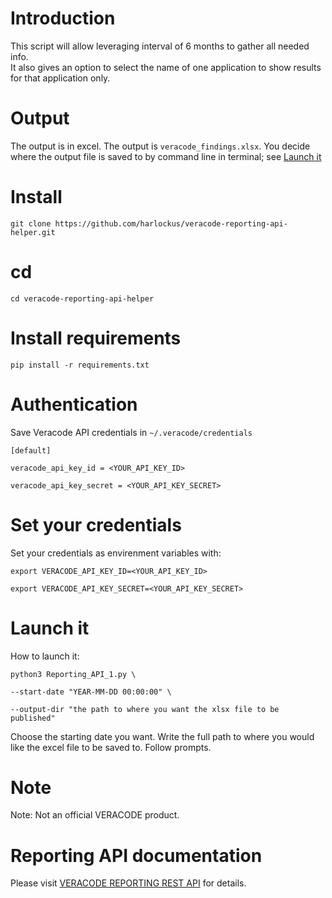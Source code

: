 # Introduction
This script will allow leveraging interval of 6 months to gather all needed info.  
It also gives an option to select the name of one application to show results for that application only.

# Output
The output is in excel.
The output is `veracode_findings.xlsx`.
You decide where the output file is saved to by command line in terminal; see [Launch it](#launch-it)

# Install
`git clone https://github.com/harlockus/veracode-reporting-api-helper.git`

# cd
`cd veracode-reporting-api-helper`

# Install requirements
`pip install -r requirements.txt`

# Authentication

Save Veracode API credentials in `~/.veracode/credentials`

`[default]`

`veracode_api_key_id = <YOUR_API_KEY_ID>`

`veracode_api_key_secret = <YOUR_API_KEY_SECRET>`

# Set your credentials
Set your credentials as envirenment variables with:

`export VERACODE_API_KEY_ID=<YOUR_API_KEY_ID>`

`export VERACODE_API_KEY_SECRET=<YOUR_API_KEY_SECRET>`


# Launch it
How to launch it:

`python3 Reporting_API_1.py \`

`--start-date "YEAR-MM-DD 00:00:00" \`

`--output-dir "the path to where you want the xlsx file to be published"`

Choose the starting date you want.
Write the full path to where you would like the excel file to be saved to.
Follow prompts.

# Note
  Note: Not an official VERACODE product.

# Reporting API documentation
Please visit [VERACODE REPORTING REST API](https://docs.veracode.com/r/Reporting_REST_API) for details.
